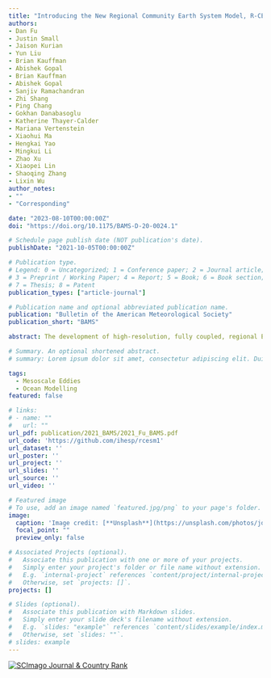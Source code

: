```yaml
---
title: "Introducing the New Regional Community Earth System Model, R-CESM"
authors:
- Dan Fu
- Justin Small
- Jaison Kurian
- Yun Liu
- Brian Kauffman
- Abishek Gopal
- Brian Kauffman
- Abishek Gopal
- Sanjiv Ramachandran
- Zhi Shang
- Ping Chang
- Gokhan Danabasoglu
- Katherine Thayer-Calder
- Mariana Vertenstein
- Xiaohui Ma
- Hengkai Yao
- Mingkui Li
- Zhao Xu
- Xiaopei Lin
- Shaoqing Zhang
- Lixin Wu
author_notes:
- ""
- "Corresponding"

date: "2023-08-10T00:00:00Z"
doi: "https://doi.org/10.1175/BAMS-D-20-0024.1"

# Schedule page publish date (NOT publication's date).
publishDate: "2021-10-05T00:00:00Z"

# Publication type.
# Legend: 0 = Uncategorized; 1 = Conference paper; 2 = Journal article;
# 3 = Preprint / Working Paper; 4 = Report; 5 = Book; 6 = Book section;
# 7 = Thesis; 8 = Patent
publication_types: ["article-journal"]

# Publication name and optional abbreviated publication name.
publication: "Bulletin of the American Meteorological Society"
publication_short: "BAMS"

abstract: The development of high-resolution, fully coupled, regional Earth system model systems is important for improving our understanding of climate variability, future projections, and extreme events at regional scales. Here we introduce and present an overview of the newly developed Regional Community Earth System Model (R-CESM). Different from other existing regional climate models, R-CESM is based on the Community Earth System Model version 2 (CESM2) framework. We have incorporated the Weather Research and Forecasting (WRF) Model and Regional Ocean Modeling System (ROMS) into CESM2 as additional components. As such, R-CESM can be conveniently used as a regional dynamical downscaling tool for the global CESM solutions or/and as a standalone high-resolution regional coupled model. The user interface of R-CESM follows that of CESM, making it readily accessible to the broader community. Among countless potential applications of R-CESM, we showcase here a few preliminary studies that illustrate its novel aspects and value. These include 1) assessing the skill of R-CESM in a multiyear, high-resolution, regional coupled simulation of the Gulf of Mexico; 2) examining the impact of WRF and CESM ocean–atmosphere coupling physics on tropical cyclone simulations; and 3) a convection-permitting simulation of submesoscale ocean–atmosphere interactions. We also discuss capabilities under development such as (i) regional refinement using a high-resolution ROMS nested within global CESM and (ii) “online” coupled data assimilation. Our open-source framework (publicly available at https://github.com/ihesp/rcesm1) can be easily adapted to a broad range of applications that are of interest to the users of CESM, WRF, and ROMS.

# Summary. An optional shortened abstract.
# summary: Lorem ipsum dolor sit amet, consectetur adipiscing elit. Duis posuere tellus ac convallis placerat. Proin tincidunt magna sed ex sollicitudin condimentum.

tags:
  - Mesoscale Eddies
  - Ocean Modelling
featured: false

# links:
# - name: ""
#   url: ""
url_pdf: publication/2021_BAMS/2021_Fu_BAMS.pdf
url_code: 'https://github.com/ihesp/rcesm1'
url_dataset: ''
url_poster: ''
url_project: ''
url_slides: ''
url_source: ''
url_video: ''

# Featured image
# To use, add an image named `featured.jpg/png` to your page's folder. 
image:
  caption: 'Image credit: [**Unsplash**](https://unsplash.com/photos/jdD8gXaTZsc)'
  focal_point: ""
  preview_only: false

# Associated Projects (optional).
#   Associate this publication with one or more of your projects.
#   Simply enter your project's folder or file name without extension.
#   E.g. `internal-project` references `content/project/internal-project/index.md`.
#   Otherwise, set `projects: []`.
projects: []

# Slides (optional).
#   Associate this publication with Markdown slides.
#   Simply enter your slide deck's filename without extension.
#   E.g. `slides: "example"` references `content/slides/example/index.md`.
#   Otherwise, set `slides: ""`.
# slides: example
---
```


<!-- {{% callout note %}}
Click the *Cite* button above to demo the feature to enable visitors to import publication metadata into their reference management software.
{{% /callout %}}

{{% callout note %}}
Create your slides in Markdown - click the *Slides* button to check out the example.
{{% /callout %}}

Supplementary notes can be added here, including [code, math, and images](https://wowchemy.com/docs/writing-markdown-latex/). -->

<a href="https://www.scimagojr.com/journalsearch.php?q=12074&amp;tip=sid&amp;exact=no" title="SCImago Journal &amp; Country Rank"><img border="0" src="https://www.scimagojr.com/journal_img.php?id=12074" alt="SCImago Journal &amp; Country Rank"  /></a>